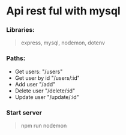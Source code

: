 # Api rest ful with mysql

### Libraries:

> express, mysql, nodemon, dotenv

### Paths:

-   Get users: "/users"
-   Get user by id "/users/:id"
-   Add user "/add"
-   Delete user "/delete/:id"
-   Update user "/update/:id"

### Start server

> npm run nodemon
